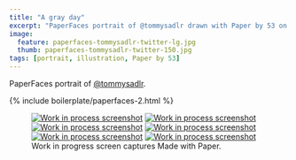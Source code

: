 ```yaml
---
title: "A gray day"
excerpt: "PaperFaces portrait of @tommysadlr drawn with Paper by 53 on an iPad."
image: 
  feature: paperfaces-tommysadlr-twitter-lg.jpg
  thumb: paperfaces-tommysadlr-twitter-150.jpg
tags: [portrait, illustration, Paper by 53]
---
```


PaperFaces portrait of [@tommysadlr](http://twitter.com/tommysadlr).

{% include boilerplate/paperfaces-2.html %}

<figure class="third">
	<a href="{{ site.url }}/assets/images/paperfaces-tommysadlr-process-1-lg.jpg"><img src="{{ site.url }}/assets/images/paperfaces-tommysadlr-process-1-600.jpg" alt="Work in process screenshot"></a>
	<a href="{{ site.url }}/assets/images/paperfaces-tommysadlr-process-2-lg.jpg"><img src="{{ site.url }}/assets/images/paperfaces-tommysadlr-process-2-600.jpg" alt="Work in process screenshot"></a>
	<a href="{{ site.url }}/assets/images/paperfaces-tommysadlr-process-3-lg.jpg"><img src="{{ site.url }}/assets/images/paperfaces-tommysadlr-process-3-600.jpg" alt="Work in process screenshot"></a>
	<a href="{{ site.url }}/assets/images/paperfaces-tommysadlr-process-4-lg.jpg"><img src="{{ site.url }}/assets/images/paperfaces-tommysadlr-process-4-600.jpg" alt="Work in process screenshot"></a>
	<a href="{{ site.url }}/assets/images/paperfaces-tommysadlr-process-5-lg.jpg"><img src="{{ site.url }}/assets/images/paperfaces-tommysadlr-process-5-600.jpg" alt="Work in process screenshot"></a>
	<a href="{{ site.url }}/assets/images/paperfaces-tommysadlr-process-6-lg.jpg"><img src="{{ site.url }}/assets/images/paperfaces-tommysadlr-process-6-600.jpg" alt="Work in process screenshot"></a>
	<figcaption>Work in progress screen captures Made with Paper.</figcaption>
</figure>